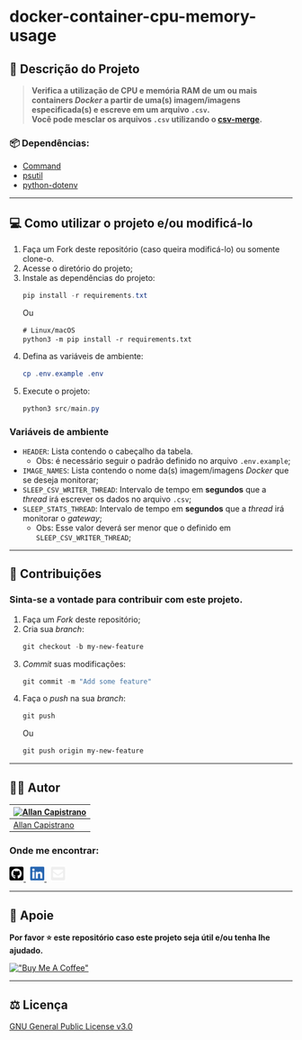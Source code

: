 # docker-container-cpu-memory-usage

## 📖 Descrição do Projeto ##
> **Verifica a utilização de CPU e memória RAM de um ou mais containers *Docker* a partir de uma(s) imagem/imagens especificada(s) e escreve em um arquivo `.csv`.**
> <br />
> **Você pode mesclar os arquivos `.csv` utilizando o [csv-merge](https://github.com/AllanCapistrano/csv-merge).**

### 📦 Dependências: ###
- [Command](https://pypi.org/project/Command/)
- [psutil](https://pypi.org/project/psutil/)
- [python-dotenv](https://pypi.org/project/python-dotenv/)

------------

## 💻 Como utilizar o projeto e/ou modificá-lo ##

1. Faça um Fork deste repositório (caso queira modificá-lo) ou somente clone-o.
2. Acesse o diretório do projeto;
3. Instale as dependências do projeto:
   ```powershell
   pip install -r requirements.txt
   ```
   Ou
   ```
   # Linux/macOS
   python3 -m pip install -r requirements.txt
   ```
4. Defina as variáveis de ambiente:
   ```powershell
   cp .env.example .env
   ```
5. Execute o projeto:
   ```powershell
   python3 src/main.py
   ```

### Variáveis de ambiente
- `HEADER`: Lista contendo o cabeçalho da tabela. 
   - Obs: é necessário seguir o padrão definido no arquivo `.env.example`;
- `IMAGE_NAMES`: Lista contendo o nome da(s) imagem/imagens *Docker* que se deseja monitorar;
- `SLEEP_CSV_WRITER_THREAD`: Intervalo de tempo em **segundos** que a *thread* irá escrever os dados no arquivo `.csv`;
- `SLEEP_STATS_THREAD`: Intervalo de tempo em **segundos** que a *thread* irá monitorar o *gateway*;
  - Obs: Esse valor deverá ser menor que o definido em `SLEEP_CSV_WRITER_THREAD`;
------------

## 🤝 Contribuições ##

### Sinta-se a vontade para contribuir com este projeto. ###

1. Faça um *Fork* deste repositório;
2. Cria sua *branch*:
   ```powershell
   git checkout -b my-new-feature
   ```
3. *Commit* suas modificações:
   ```powershell
   git commit -m "Add some feature"
   ```
4. Faça o *push* na sua *branch*:
   ```powershell
   git push
   ```
   Ou
   ```powershell
   git push origin my-new-feature
   ```

------------

## 👨‍💻 Autor ##

| [![Allan Capistrano](https://github.com/AllanCapistrano.png?size=100)](https://github.com/AllanCapistrano) |
| -----------------------------------------------------------------------------------------------------------|
| [Allan Capistrano](https://github.com/AllanCapistrano)                                                     |

<p>
    <h3>Onde me encontrar:</h3>
    <a href="https://github.com/AllanCapistrano">
        <img src="https://github.com/AllanCapistrano/AllanCapistrano/blob/master/assets/github-square-brands.png" alt="Github icon" width="5%">
    </a>
    &nbsp
    <a href="https://www.linkedin.com/in/allancapistrano/">
        <img src="https://github.com/AllanCapistrano/AllanCapistrano/blob/master/assets/linkedin-brands.png" alt="Linkedin icon" width="5%">
    </a> 
    &nbsp
    <a href="https://mail.google.com/mail/u/0/?view=cm&fs=1&tf=1&source=mailto&to=asantos@ecomp.uefs.br">
        <img src="https://github.com/AllanCapistrano/AllanCapistrano/blob/master/assets/envelope-square-solid.png" alt="Email icon" width="5%">
    </a>
</p>

------------

## 🙏 Apoie ##

**Por favor ⭐️ este repositório caso este projeto seja útil e/ou tenha lhe ajudado.**

[!["Buy Me A Coffee"](https://www.buymeacoffee.com/assets/img/custom_images/orange_img.png)](https://www.buymeacoffee.com/allancapistrano)

------------

## ⚖️ Licença ##
[GNU General Public License v3.0](./LICENSE)
